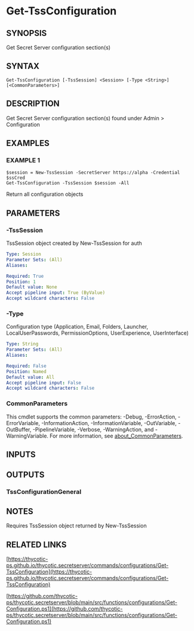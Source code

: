 # Get-TssConfiguration

## SYNOPSIS
Get Secret Server configuration section(s)

## SYNTAX

```
Get-TssConfiguration [-TssSession] <Session> [-Type <String>] [<CommonParameters>]
```

## DESCRIPTION
Get Secret Server configuration section(s) found under Admin \> Configuration

## EXAMPLES

### EXAMPLE 1
```
$session = New-TssSession -SecretServer https://alpha -Credential $ssCred
Get-TssConfiguration -TssSession $session -All
```

Return all configuration objects

## PARAMETERS

### -TssSession
TssSession object created by New-TssSession for auth

```yaml
Type: Session
Parameter Sets: (All)
Aliases:

Required: True
Position: 1
Default value: None
Accept pipeline input: True (ByValue)
Accept wildcard characters: False
```

### -Type
Configuration type (Application, Email, Folders, Launcher, LocalUserPasswords, PermissionOptions, UserExperience, UserInterface)

```yaml
Type: String
Parameter Sets: (All)
Aliases:

Required: False
Position: Named
Default value: All
Accept pipeline input: False
Accept wildcard characters: False
```

### CommonParameters
This cmdlet supports the common parameters: -Debug, -ErrorAction, -ErrorVariable, -InformationAction, -InformationVariable, -OutVariable, -OutBuffer, -PipelineVariable, -Verbose, -WarningAction, and -WarningVariable. For more information, see [about_CommonParameters](http://go.microsoft.com/fwlink/?LinkID=113216).

## INPUTS

## OUTPUTS

### TssConfigurationGeneral
## NOTES
Requires TssSession object returned by New-TssSession

## RELATED LINKS

[https://thycotic-ps.github.io/thycotic.secretserver/commands/configurations/Get-TssConfiguration](https://thycotic-ps.github.io/thycotic.secretserver/commands/configurations/Get-TssConfiguration)

[https://github.com/thycotic-ps/thycotic.secretserver/blob/main/src/functions/configurations/Get-Configuration.ps1](https://github.com/thycotic-ps/thycotic.secretserver/blob/main/src/functions/configurations/Get-Configuration.ps1)

